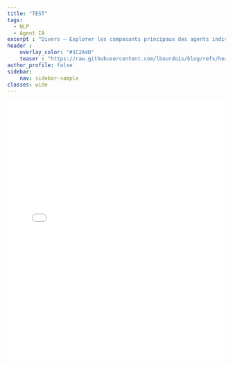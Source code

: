 ```yaml
---
title: "TEST"
tags:
  - NLP
  - Agent IA
excerpt : "Divers – Explorer les composants principaux des agents individuels et multiples"
header :
    overlay_color: "#1C2A4D"
    teaser : "https://raw.githubusercontent.com/lbourdois/blog/refs/heads/master/assets/images/Agents/image_0.png"
author_profile: false
sidebar:
    nav: sidebar-sample
classes: wide
---
```



<iframe 
    src="{{ '/assets/images/test/huggingface_downloads.html' | relative_url }}" 
    width="100%" 
    height="600" 
    frameborder="0" 
    allowfullscreen>
</iframe>


